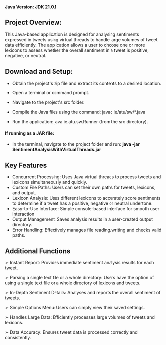 #### Java Version: JDK 21.0.1 

## Project Overview:
This Java-based application is designed for analysing sentiments expressed in tweets using virtual threads to handle large volumes of tweet data efficiently. The application allows a user to choose one  or more lexicons to assess whether the overall sentiment in a tweet is positive, negative, or neutral. 
  

## Download and Setup:

- Obtain the project's zip file and extract its contents to a desired location. 

- Open a terminal or command prompt. 

- Navigate to the project's src folder. 

- Compile the Java files using the command: javac ie/atu/sw/*.java 

- Run the application: java ie.atu.sw.Runner (from the src directory). 

#### If running as a JAR file: 

- In the terminal, navigate to the project folder and run: **java -jar  SentimentAnalysisWithVirtualThreads.jar** 



## Key Features 

- Concurrent Processing: Uses Java virtual threads to process tweets and lexicons simultaneously and quickly. 
- Custom File Paths: Users can set their own paths for tweets, lexicons, and output.
- Lexicon Analysis: Uses different lexicons to accurately score sentiments to determine if a tweet has a positive, negative or neutral undertone.  
- Easy-to-Use Interface: Simple console-based interface for smooth user interaction 
- Output Management: Saves analysis results in a user-created output directory.
- Error Handling: Effectively manages file reading/writing and checks valid paths.

## Additional Functions 

➢ Instant Report: Provides immediate sentiment analysis results for each tweet.

➢ Parsing a single text file or a whole directory: Users have the option of using a single text file 
or a whole directory of lexicons and tweets.

➢ In-Depth Sentiment Details: Analyses and reports the overall sentiment of tweets.

➢ Simple Options Menu: Users can simply view their saved settings.

➢ Handles Large Data: Efficiently processes large volumes of tweets and lexicons. 

➢ Data Accuracy: Ensures tweet data is processed correctly and consistently.
